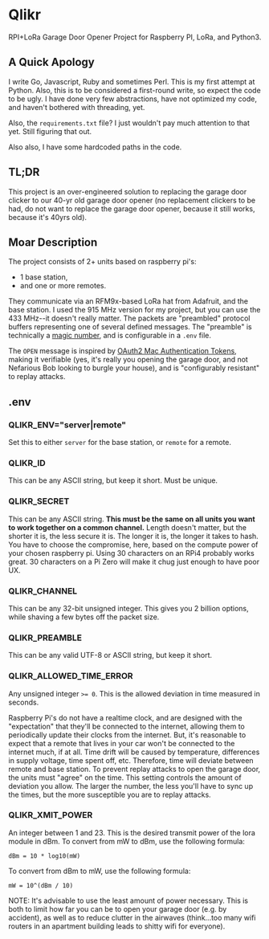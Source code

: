 # Qlikr
RPI+LoRa Garage Door Opener Project for Raspberry PI, LoRa, and Python3.

## A Quick Apology
I write Go, Javascript, Ruby and sometimes Perl. This is my first attempt at Python. Also, this is to be considered a first-round write, so expect the code to be ugly. I have done very few abstractions, have not optimized my code, and haven't bothered with threading, yet.

Also, the `requirements.txt` file? I just wouldn't pay much attention to that yet. Still figuring that out.

Also also, I have some hardcoded paths in the code.

## TL;DR
This project is an over-engineered solution to replacing the garage door clicker to our 40-yr old garage door opener (no replacement clickers to be had, do not want to replace the garage door opener, because it still works, because it's 40yrs old).

## Moar Description
The project consists of 2+ units based on raspberry pi's: 

- 1 base station, 
- and one or more remotes. 

They communicate via an RFM9x-based LoRa hat from Adafruit, and the base station. I used the 915 MHz version for my project, but you can use the 433 MHz--it doesn't really matter. The packets are "preambled" protocol buffers representing one of several defined messages. The "preamble" is technically a [magic number](https://en.wikipedia.org/wiki/Magic_number_%28programming%29), and is configurable in a `.env` file.

The `OPEN` message is inspired by [OAuth2 Mac Authentication Tokens](https://datatracker.ietf.org/doc/html/draft-ietf-oauth-v2-http-mac-02), making it verifiable (yes, it's really you opening the garage door, and not Nefarious Bob looking to burgle your house), and is "configurably resistant" to replay attacks.

## .env

### QLIKR_ENV="server|remote"
Set this to either `server` for the base station, or `remote` for a remote.

### QLIKR_ID
This can be any ASCII string, but keep it short. Must be unique.

### QLIKR_SECRET
This can be any ASCII string. **This must be the same on all units you want to work together on a common channel.** Length doesn't matter, but the shorter it is, the less secure it is. The longer it is, the longer it takes to hash. You have to choose the compromise, here, based on the compute power of your chosen raspberry pi. Using 30 characters on an RPi4 probably works great. 30 characters on a Pi Zero will make it chug just enough to have poor UX.

### QLIKR_CHANNEL
This can be any 32-bit unsigned integer. This gives you 2 billion options, while shaving a few bytes off the packet size.

### QLIKR_PREAMBLE
This can be any valid UTF-8 or ASCII string, but keep it short.

### QLIKR_ALLOWED_TIME_ERROR
Any unsigned integer `>= 0`. This is the allowed deviation in time measured in seconds.

Raspberry Pi's do not have a realtime clock, and are designed with the "expectation" that they'll be connected to the internet, allowing them to periodically update their clocks from the internet. But, it's reasonable to expect that a remote that lives in your car won't be connected to the internet much, if at all. Time drift will be caused by temperature, differences in supply voltage, time spent off, etc. Therefore, time will deviate between remote and base station. To prevent replay attacks to open the garage door, the units must "agree" on the time. This setting controls the amount of deviation you allow. The larger the number, the less you'll have to sync up the times, but the more susceptible you are to replay attacks.

### QLIKR_XMIT_POWER
An integer between 1 and 23. This is the desired transmit power of the lora module in dBm. To convert from mW to dBm, use the following formula:

```text
dBm = 10 * log10(mW)
```

To convert from dBm to mW, use the following formula:

```text
mW = 10^(dBm / 10)
```

NOTE: It's advisable to use the least amount of power necessary. This is both to limit how far you can be to open your garage door (e.g. by accident), as well as to reduce clutter in the airwaves (think...too many wifi routers in an apartment building leads to shitty wifi for everyone).
